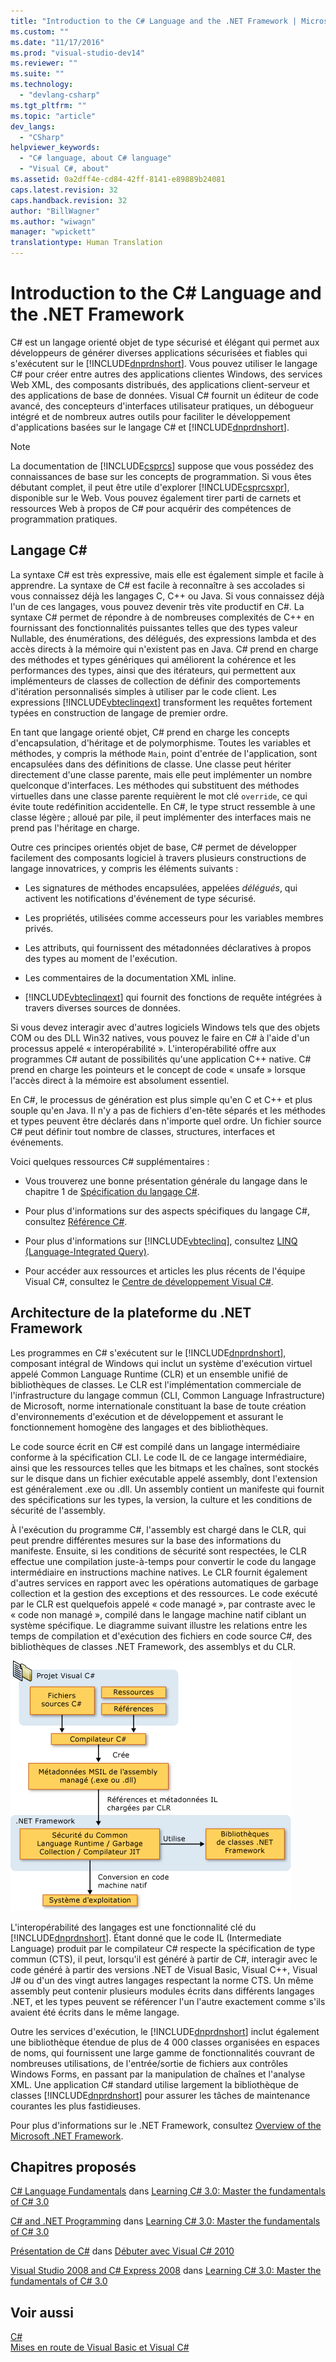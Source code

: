 ```yaml
---
title: "Introduction to the C# Language and the .NET Framework | Microsoft Docs"
ms.custom: ""
ms.date: "11/17/2016"
ms.prod: "visual-studio-dev14"
ms.reviewer: ""
ms.suite: ""
ms.technology: 
  - "devlang-csharp"
ms.tgt_pltfrm: ""
ms.topic: "article"
dev_langs: 
  - "CSharp"
helpviewer_keywords: 
  - "C# language, about C# language"
  - "Visual C#, about"
ms.assetid: 0a2dff4e-cd84-42ff-8141-e89889b24081
caps.latest.revision: 32
caps.handback.revision: 32
author: "BillWagner"
ms.author: "wiwagn"
manager: "wpickett"
translationtype: Human Translation
---
```

# Introduction to the C# Language and the .NET Framework
C\# est un langage orienté objet de type sécurisé et élégant qui permet aux développeurs de générer diverses applications sécurisées et fiables qui s'exécutent sur le [!INCLUDE[dnprdnshort](../../csharp/getting-started/includes/dnprdnshort_md.md)].  Vous pouvez utiliser le langage C\# pour créer entre autres des applications clientes Windows, des services Web XML, des composants distribués, des applications client\-serveur et des applications de base de données.  Visual C\# fournit un éditeur de code avancé, des concepteurs d'interfaces utilisateur pratiques, un débogueur intégré et de nombreux autres outils pour faciliter le développement d'applications basées sur le langage C\# et [!INCLUDE[dnprdnshort](../../csharp/getting-started/includes/dnprdnshort_md.md)].  
  
> [!NOTE]
>  La documentation de [!INCLUDE[csprcs](../../csharp/includes/csprcs_md.md)] suppose que vous possédez des connaissances de base sur les concepts de programmation.  Si vous êtes débutant complet, il peut être utile d'explorer [!INCLUDE[csprcsxpr](../../csharp/getting-started/includes/csprcsxpr_md.md)], disponible sur le Web.  Vous pouvez également tirer parti de carnets et ressources Web à propos de C\# pour acquérir des compétences de programmation pratiques.  
  
## Langage C\#  
 La syntaxe C\# est très expressive, mais elle est également simple et facile à apprendre.  La syntaxe de C\# est facile à reconnaître à ses accolades si vous connaissez déjà les langages C, C\+\+ ou Java.  Si vous connaissez déjà l'un de ces langages, vous pouvez devenir très vite productif en C\#.  La syntaxe C\# permet de répondre à de nombreuses complexités de C\+\+ en fournissant des fonctionnalités puissantes telles que des types valeur Nullable, des énumérations, des délégués, des expressions lambda et des accès directs à la mémoire qui n'existent pas en Java.  C\# prend en charge des méthodes et types génériques qui améliorent la cohérence et les performances des types, ainsi que des itérateurs, qui permettent aux implémenteurs de classes de collection de définir des comportements d'itération personnalisés simples à utiliser par le code client.  Les expressions [!INCLUDE[vbteclinqext](../../csharp/getting-started/includes/vbteclinqext_md.md)] transforment les requêtes fortement typées en construction de langage de premier ordre.  
  
 En tant que langage orienté objet, C\# prend en charge les concepts d'encapsulation, d'héritage et de polymorphisme.  Toutes les variables et méthodes, y compris la méthode `Main`, point d'entrée de l'application, sont encapsulées dans des définitions de classe.  Une classe peut hériter directement d'une classe parente, mais elle peut implémenter un nombre quelconque d'interfaces.  Les méthodes qui substituent des méthodes virtuelles dans une classe parente requièrent le mot clé `override`, ce qui évite toute redéfinition accidentelle.  En C\#, le type struct ressemble à une classe légère ; alloué par pile, il peut implémenter des interfaces mais ne prend pas l'héritage en charge.  
  
 Outre ces principes orientés objet de base, C\# permet de développer facilement des composants logiciel à travers plusieurs constructions de langage innovatrices, y compris les éléments suivants :  
  
-   Les signatures de méthodes encapsulées, appelées *délégués*, qui activent les notifications d'événement de type sécurisé.  
  
-   Les propriétés, utilisées comme accesseurs pour les variables membres privés.  
  
-   Les attributs, qui fournissent des métadonnées déclaratives à propos des types au moment de l'exécution.  
  
-   Les commentaires de la documentation XML inline.  
  
-   [!INCLUDE[vbteclinqext](../../csharp/getting-started/includes/vbteclinqext_md.md)] qui fournit des fonctions de requête intégrées à travers diverses sources de données.  
  
 Si vous devez interagir avec d'autres logiciels Windows tels que des objets COM ou des DLL Win32 natives, vous pouvez le faire en C\# à l'aide d'un processus appelé « interopérabilité ». L'interopérabilité offre aux programmes C\# autant de possibilités qu'une application C\+\+ native.  C\# prend en charge les pointeurs et le concept de code « unsafe » lorsque l'accès direct à la mémoire est absolument essentiel.  
  
 En C\#, le processus de génération est plus simple qu'en C et C\+\+ et plus souple qu'en Java.  Il n'y a pas de fichiers d'en\-tête séparés et les méthodes et types peuvent être déclarés dans n'importe quel ordre.  Un fichier source C\# peut définir tout nombre de classes, structures, interfaces et événements.  
  
 Voici quelques ressources C\# supplémentaires :  
  
-   Vous trouverez une bonne présentation générale du langage dans le chapitre 1 de [Spécification du langage C\#](../../csharp/language-reference/language-specification.md).  
  
-   Pour plus d'informations sur des aspects spécifiques du langage C\#, consultez [Référence C\#](../../csharp/language-reference/index.md).  
  
-   Pour plus d'informations sur [!INCLUDE[vbteclinq](../../csharp/includes/vbteclinq_md.md)], consultez [LINQ \(Language\-Integrated Query\)](../Topic/LINQ%20\(Language-Integrated%20Query\).md).  
  
-   Pour accéder aux ressources et articles les plus récents de l'équipe Visual C\#, consultez le [Centre de développement Visual C\#](http://go.microsoft.com/fwlink/?LinkId=47811).  
  
## Architecture de la plateforme du .NET Framework  
 Les programmes en C\# s'exécutent sur le [!INCLUDE[dnprdnshort](../../csharp/getting-started/includes/dnprdnshort_md.md)], composant intégral de Windows qui inclut un système d'exécution virtuel appelé Common Language Runtime \(CLR\) et un ensemble unifié de bibliothèques de classes.  Le CLR est l'implémentation commerciale de l'infrastructure du langage commun \(CLI, Common Language Infrastructure\) de Microsoft, norme internationale constituant la base de toute création d'environnements d'exécution et de développement et assurant le fonctionnement homogène des langages et des bibliothèques.  
  
 Le code source écrit en C\# est compilé dans un langage intermédiaire conforme à la spécification CLI.  Le code IL de ce langage intermédiaire, ainsi que les ressources telles que les bitmaps et les chaînes, sont stockés sur le disque dans un fichier exécutable appelé assembly, dont l'extension est généralement .exe ou .dll.  Un assembly contient un manifeste qui fournit des spécifications sur les types, la version, la culture et les conditions de sécurité de l'assembly.  
  
 À l'exécution du programme C\#, l'assembly est chargé dans le CLR, qui peut prendre différentes mesures sur la base des informations du manifeste.  Ensuite, si les conditions de sécurité sont respectées, le CLR effectue une compilation juste\-à\-temps pour convertir le code du langage intermédiaire en instructions machine natives.  Le CLR fournit également d'autres services en rapport avec les opérations automatiques de garbage collection et la gestion des exceptions et des ressources.  Le code exécuté par le CLR est quelquefois appelé « code managé », par contraste avec le « code non managé », compilé dans le langage machine natif ciblant un système spécifique.  Le diagramme suivant illustre les relations entre les temps de compilation et d'exécution des fichiers en code source C\#, des bibliothèques de classes .NET Framework, des assemblys et du CLR.  
  
 ![Du code source C&#35; à l'exécution machine](../../csharp/getting-started/media/netarchitecture.png "NETarchitecture")  
  
 L'interopérabilité des langages est une fonctionnalité clé du [!INCLUDE[dnprdnshort](../../csharp/getting-started/includes/dnprdnshort_md.md)].  Étant donné que le code IL \(Intermediate Language\) produit par le compilateur C\# respecte la spécification de type commun \(CTS\), il peut, lorsqu'il est généré à partir de C\#, interagir avec le code généré à partir des versions .NET de Visual Basic, Visual C\+\+, Visual J\# ou d'un des vingt autres langages respectant la norme CTS.  Un même assembly peut contenir plusieurs modules écrits dans différents langages .NET, et les types peuvent se référencer l'un l'autre exactement comme s'ils avaient été écrits dans le même langage.  
  
 Outre les services d'exécution, le [!INCLUDE[dnprdnshort](../../csharp/getting-started/includes/dnprdnshort_md.md)] inclut également une bibliothèque étendue de plus de 4 000 classes organisées en espaces de noms, qui fournissent une large gamme de fonctionnalités couvrant de nombreuses utilisations, de l'entrée\/sortie de fichiers aux contrôles Windows Forms, en passant par la manipulation de chaînes et l'analyse XML.  Une application C\# standard utilise largement la bibliothèque de classes [!INCLUDE[dnprdnshort](../../csharp/getting-started/includes/dnprdnshort_md.md)] pour assurer les tâches de maintenance courantes les plus fastidieuses.  
  
 Pour plus d'informations sur le .NET Framework, consultez [Overview of the Microsoft .NET Framework](http://msdn.microsoft.com/fr-fr/d05daf50-00fe-45c7-8383-06fe41697355).  
  
## Chapitres proposés  
 [C\# Language Fundamentals](http://go.microsoft.com/fwlink/?LinkId=195416) dans [Learning C\# 3.0: Master the fundamentals of C\# 3.0](http://go.microsoft.com/fwlink/?LinkId=195412)  
  
 [C\# and .NET Programming](http://go.microsoft.com/fwlink/?LinkId=195413) dans [Learning C\# 3.0: Master the fundamentals of C\# 3.0](http://go.microsoft.com/fwlink/?LinkId=195412)  
  
 [Présentation de C\#](http://go.microsoft.com/fwlink/?LinkId=221226) dans [Débuter avec Visual C\# 2010](http://go.microsoft.com/fwlink/?LinkId=221214)  
  
 [Visual Studio 2008 and C\# Express 2008](http://go.microsoft.com/fwlink/?LinkId=195414) dans [Learning C\# 3.0: Master the fundamentals of C\# 3.0](http://go.microsoft.com/fwlink/?LinkId=195412)  
  
## Voir aussi  
 [C\#](../../csharp/csharp.md)   
 [Mises en route de Visual Basic et Visual C\#](/visual-studio/ide/getting-started-with-visual-csharp-and-visual-basic)